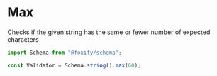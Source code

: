 # Max

Checks if the given string has the same or fewer number of expected characters

```typescript
import Schema from "@foxify/schema";

const Validator = Schema.string().max(60);
```


